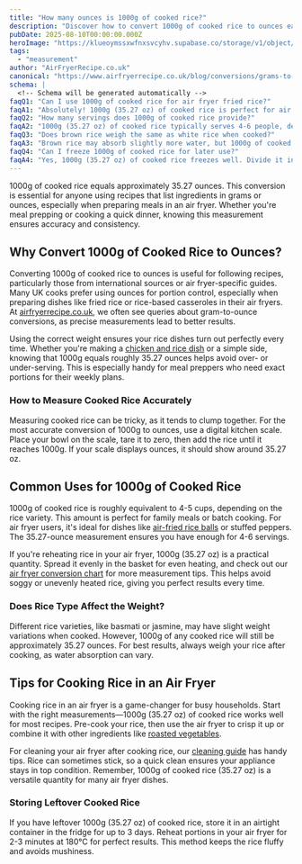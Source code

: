```yaml
---
title: "How many ounces is 1000g of cooked rice?"
description: "Discover how to convert 1000g of cooked rice to ounces easily. Perfect for meal prep and air fryer recipes. Get the exact measurement now!"
pubDate: 2025-08-10T00:00:00.000Z
heroImage: "https://klueoymssxwfnxsvcyhv.supabase.co/storage/v1/object/public/Shmucket/how-many-ounces-is-1000g-cooked-rice.webp"
tags:
  - "measurement"
author: "AirFryerRecipe.co.uk"
canonical: "https://www.airfryerrecipe.co.uk/blog/conversions/grams-to-ounces/how-many-ounces-is-1000g-cooked-rice"
schema: |
  <!-- Schema will be generated automatically -->
faqQ1: "Can I use 1000g of cooked rice for air fryer fried rice?"
faqA1: "Absolutely! 1000g (35.27 oz) of cooked rice is perfect for air fryer fried rice. Spread it evenly in the basket, add your favourite veggies and protein, then air fry at 190°C for 8-10 minutes. Stir halfway for even crisping."
faqQ2: "How many servings does 1000g of cooked rice provide?"
faqA2: "1000g (35.27 oz) of cooked rice typically serves 4-6 people, depending on portion size. It’s great for family meals or meal prep. For air fryer recipes, this amount works well for dishes like stuffed peppers or rice bakes."
faqQ3: "Does brown rice weigh the same as white rice when cooked?"
faqA3: "Brown rice may absorb slightly more water, but 1000g of cooked brown rice will still be roughly 35.27 ounces. Always weigh after cooking for accuracy, especially when using an air fryer for recipes."
faqQ4: "Can I freeze 1000g of cooked rice for later use?"
faqA4: "Yes, 1000g (35.27 oz) of cooked rice freezes well. Divide it into portions, store in airtight containers, and freeze for up to 3 months. Reheat directly in your air fryer for a quick meal."
---
```

<p>1000g of cooked rice equals approximately 35.27 ounces. This conversion is essential for anyone using recipes that list ingredients in grams or ounces, especially when preparing meals in an air fryer. Whether you're meal prepping or cooking a quick dinner, knowing this measurement ensures accuracy and consistency.</p>

<h2>Why Convert 1000g of Cooked Rice to Ounces?</h2>  
<p>Converting 1000g of cooked rice to ounces is useful for following recipes, particularly those from international sources or air fryer-specific guides. Many UK cooks prefer using ounces for portion control, especially when preparing dishes like fried rice or rice-based casseroles in their air fryers. At <a href=https://www.airfryerrecipe.co.uk>airfryerrecipe.co.uk</a>, we often see queries about gram-to-ounce conversions, as precise measurements lead to better results.</p>  

<p>Using the correct weight ensures your rice dishes turn out perfectly every time. Whether you're making a <a href=https://www.airfryerrecipe.co.uk/recipe-category/chicken>chicken and rice dish</a> or a simple side, knowing that 1000g equals roughly 35.27 ounces helps avoid over- or under-serving. This is especially handy for meal preppers who need exact portions for their weekly plans.</p>  

<h3>How to Measure Cooked Rice Accurately</h3>  
<p>Measuring cooked rice can be tricky, as it tends to clump together. For the most accurate conversion of 1000g to ounces, use a digital kitchen scale. Place your bowl on the scale, tare it to zero, then add the rice until it reaches 1000g. If your scale displays ounces, it should show around 35.27 oz.</p>  

<h2>Common Uses for 1000g of Cooked Rice</h2>  
<p>1000g of cooked rice is roughly equivalent to 4-5 cups, depending on the rice variety. This amount is perfect for family meals or batch cooking. For air fryer users, it's ideal for dishes like <a href=https://www.airfryerrecipe.co.uk/recipes>air-fried rice balls</a> or stuffed peppers. The 35.27-ounce measurement ensures you have enough for 4-6 servings.</p>  

<p>If you're reheating rice in your air fryer, 1000g (35.27 oz) is a practical quantity. Spread it evenly in the basket for even heating, and check out our <a href=https://www.airfryerrecipe.co.uk/air-fryer-conversion-chart>air fryer conversion chart</a> for more measurement tips. This helps avoid soggy or unevenly heated rice, giving you perfect results every time.</p>  

<h3>Does Rice Type Affect the Weight?</h3>  
<p>Different rice varieties, like basmati or jasmine, may have slight weight variations when cooked. However, 1000g of any cooked rice will still be approximately 35.27 ounces. For best results, always weigh your rice after cooking, as water absorption can vary.</p>  

<h2>Tips for Cooking Rice in an Air Fryer</h2>  
<p>Cooking rice in an air fryer is a game-changer for busy households. Start with the right measurements—1000g (35.27 oz) of cooked rice works well for most recipes. Pre-cook your rice, then use the air fryer to crisp it up or combine it with other ingredients like <a href=https://www.airfryerrecipe.co.uk/recipe-category/vegetables>roasted vegetables</a>.</p>  

<p>For cleaning your air fryer after cooking rice, our <a href=https://www.airfryerrecipe.co.uk/air-fryer-cleaner>cleaning guide</a> has handy tips. Rice can sometimes stick, so a quick clean ensures your appliance stays in top condition. Remember, 1000g of cooked rice (35.27 oz) is a versatile quantity for many air fryer dishes.</p>  

<h3>Storing Leftover Cooked Rice</h3>  
<p>If you have leftover 1000g (35.27 oz) of cooked rice, store it in an airtight container in the fridge for up to 3 days. Reheat portions in your air fryer for 2-3 minutes at 180°C for perfect results. This method keeps the rice fluffy and avoids mushiness.</p>
